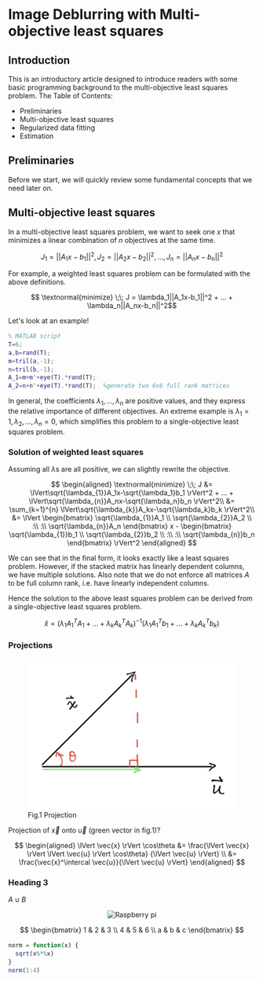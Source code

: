 # **Image Deblurring with Multi-objective least squares**

## Introduction

This is an introductory article designed to introduce readers with some basic programming background to the multi-objective least squares problem. The Table of Contents:

* Preliminaries
* Multi-objective least squares
* Regularized data fitting
* Estimation


## Preliminaries

Before we start, we will quickly review some fundamental concepts that we need later on.

## Multi-objective least squares

In a multi-objective least squares problem, we want to seek one $x$ that minimizes a linear combination of $n$ objectives at the same time.

$$J_1 = ||A_1x-b_1||^2, J_2 = ||A_2x-b_2||^2, ..., J_n = ||A_nx-b_n||^2$$

For example, a weighted least squares problem can be formulated with the above definitions.

$$ \textnormal{minimize} \;\; J = \lambda_1||A_1x-b_1||^2 + ... + \lambda_n||A_nx-b_n||^2$$

Let's look at an example!

```Matlab
% MATLAB script
T=6;
a,b=rand(T);
m=tril(a,-1);
n=tril(b,-1);
A_1=m+m'+eye(T).*rand(T);
A_2=n+n'+eye(T).*rand(T);  %generate two 6x6 full rank matrices
```

In general, the coefficients $\lambda_1, ..., \lambda_n$ are positive values, and they express the relative importance of different objectives. An extreme example is $\lambda_1 = 1, \lambda_{2}, ..., \lambda_{n} = 0$, which simplifies this problem to a single-objective least squares problem.

### Solution of weighted least squares

Assuming all $\lambda$s are all positive, we can slightly rewrite the objective.

$$ \begin{aligned}
\textnormal{minimize} \;\; J &= \lVert\sqrt{\lambda_{1}}A_1x-\sqrt{\lambda_1}b_1 \rVert^2 + ... + \lVert\sqrt{\lambda_{n}}A_nx-\sqrt{\lambda_n}b_n \rVert^2\\
&= \sum_{k=1}^{n} \lVert\sqrt{\lambda_{k}}A_kx-\sqrt{\lambda_k}b_k \rVert^2\\
&= \lVert 
\begin{bmatrix}
\sqrt{\lambda_{1}}A_1 \\
\sqrt{\lambda_{2}}A_2 \\
:\\
:\\
\sqrt{\lambda_{n}}A_n
\end{bmatrix} x - 
\begin{bmatrix}
\sqrt{\lambda_{1}}b_1 \\
\sqrt{\lambda_{2}}b_2 \\
:\\
:\\
\sqrt{\lambda_{n}}b_n
\end{bmatrix} \rVert^2
\end{aligned}
$$

We can see that in the final form, it looks exactly like a least squares problem. However, if the stacked matrix has linearly dependent columns, we have multiple solutions. Also note that we do not enforce all matrices $A$ to be full column rank, i.e. have linearly independent columns.

Hence the solution to the above least squares problem can be derived from a single-objective least squares problem.

$$\hat{x} = (\lambda_1A_1^TA_1+...+\lambda_kA_k^TA_k)^{-1}(\lambda_1A_1^Tb_1+...+\lambda_kA_k^Tb_k)$$

### Projections



<figure>
    <img src="../Images/projection.png"
         alt="Elephant at sunset">
    <figcaption> Fig.1 Projection</figcaption>
</figure>

Projection of $\vec{x}$ onto $\vec{u}$ (green vector in fig.1)?

$$ \begin{aligned}
\lVert \vec{x} \rVert \cos\theta &= \frac{\lVert \vec{x} \rVert \lVert \vec{u} \rVert \cos\theta} {\lVert \vec{u} \rVert} \\
&= \frac{\vec{x}^\intercal \vec{u}}{\lVert \vec{u} \rVert}
\end{aligned}
$$


### Heading 3

$A \cup B$

<p align="center">
<img src="https://www.raspberrypi.org/app/uploads/2018/03/RPi-Logo-Reg-SCREEN-199x250.png" alt="Raspberry pi" style="width:20%; border:0;">
</p>


$$
\begin{bmatrix}
1 & 2 & 3 \\
4 & 5 & 6 \\
a & b & c
\end{bmatrix}
$$



```r
norm = function(x) {
  sqrt(x%*%x)
}
norm(1:4)
```